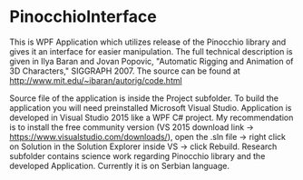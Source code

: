 # PinocchioInterface
This is WPF Application which utilizes release of the Pinocchio library and
gives it an interface for easier manipulation.
The full technical description is given in Ilya Baran and Jovan Popovic,
"Automatic Rigging and Animation of 3D Characters," SIGGRAPH 2007.
The source can be found at http://www.mit.edu/~ibaran/autorig/code.html

Source file of the application is inside the Project subfolder. To build the application
you will need preinstalled Microsoft Visual Studio. Application is developed in 
Visual Studio 2015 like a WPF C# project. My recommendation is to install the free community version 
(VS 2015 download link -> https://www.visualstudio.com/downloads/),
open the .sln file -> right click on Solution in the Solution Explorer inside VS -> click Rebuild.
Research subfolder contains science work regarding Pinocchio library and the developed Application.
Currently it is on Serbian language.

